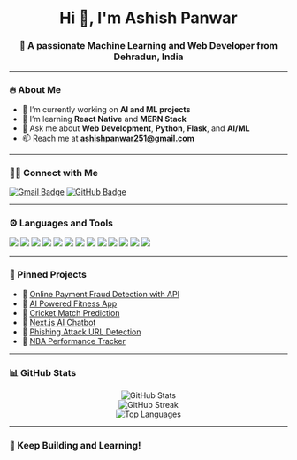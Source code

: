 <h1 align="center">Hi 👋, I'm Ashish Panwar</h1>
<h3 align="center">🚀 A passionate Machine Learning and Web Developer from Dehradun, India</h3>

---

### 🔥 About Me
- 🔭 I’m currently working on **AI and ML projects**
- 🌱 I’m learning **React Native** and **MERN Stack**
- 💬 Ask me about **Web Development**, **Python**, **Flask**, and **AI/ML**
- 📫 Reach me at **ashishpanwar251@gmail.com**

---

### 🧑‍💻 Connect with Me
<p align="left">
  <a href="mailto:ashish05panwar@gmail.com"><img src="https://img.shields.io/badge/Gmail-D14836?style=for-the-badge&logo=gmail&logoColor=white" alt="Gmail Badge"/></a>
  <a href="https://github.com/ashishpanwar19"><img src="https://img.shields.io/badge/GitHub-100000?style=for-the-badge&logo=github&logoColor=white" alt="GitHub Badge"/></a>
</p>

---

### ⚙️ Languages and Tools
<p align="left">
  <img src="https://img.shields.io/badge/Python-3776AB?style=for-the-badge&logo=python&logoColor=white"/>
  <img src="https://img.shields.io/badge/JavaScript-F7DF1E?style=for-the-badge&logo=javascript&logoColor=black"/>
  <img src="https://img.shields.io/badge/HTML5-E34F26?style=for-the-badge&logo=html5&logoColor=white"/>
  <img src="https://img.shields.io/badge/CSS3-1572B6?style=for-the-badge&logo=css3&logoColor=white"/>
  <img src="https://img.shields.io/badge/MySQL-005C84?style=for-the-badge&logo=mysql&logoColor=white"/>
  <img src="https://img.shields.io/badge/React-20232A?style=for-the-badge&logo=react&logoColor=61DAFB"/>
  <img src="https://img.shields.io/badge/Node.js-339933?style=for-the-badge&logo=nodedotjs&logoColor=white"/>
  <img src="https://img.shields.io/badge/MongoDB-4EA94B?style=for-the-badge&logo=mongodb&logoColor=white"/>
  <img src="https://img.shields.io/badge/Git-F05032?style=for-the-badge&logo=git&logoColor=white"/>
  <img src="https://img.shields.io/badge/Flask-000000?style=for-the-badge&logo=flask&logoColor=white"/>
  <img src="https://img.shields.io/badge/TensorFlow-FF6F00?style=for-the-badge&logo=tensorflow&logoColor=white"/>
  <img src="https://img.shields.io/badge/Docker-2496ED?style=for-the-badge&logo=docker&logoColor=white"/>
  <img src="https://img.shields.io/badge/AWS-232F3E?style=for-the-badge&logo=amazonaws&logoColor=white"/>
</p>

---

### 📌 Pinned Projects

- 🔗 [Online Payment Fraud Detection with API](https://github.com/ashishpanwar19/online-payment-fraud-detection-with-api)
- 🔗 [AI Powered Fitness App](https://github.com/ashishpanwar19/AI-Powered-Fitness_App)
- 🔗 [Cricket Match Prediction](https://github.com/ashishpanwar19/cricket_prediction)
- 🔗 [Next.js AI Chatbot](https://github.com/ashishpanwar19/nextjs-ai-chatbot)
- 🔗 [Phishing Attack URL Detection](https://github.com/ashishpanwar19/phising_attack_url_detection)
- 🔗 [NBA Performance Tracker](https://github.com/ashishpanwar19/NBA_Performance_Tracker)

---

### 📊 GitHub Stats
<p align="center">
  <img src="https://github-readme-stats.vercel.app/api?username=ashishpanwar19&show_icons=true&theme=tokyonight" alt="GitHub Stats"/>
  <br/>
  <img src="https://github-readme-streak-stats.herokuapp.com/?user=ashishpanwar19&theme=tokyonight" alt="GitHub Streak"/>
  <br/>
  <img src="https://github-readme-stats.vercel.app/api/top-langs/?username=ashishpanwar19&layout=compact&theme=tokyonight" alt="Top Languages"/>
</p>

---

### 🚀 Keep Building and Learning!
